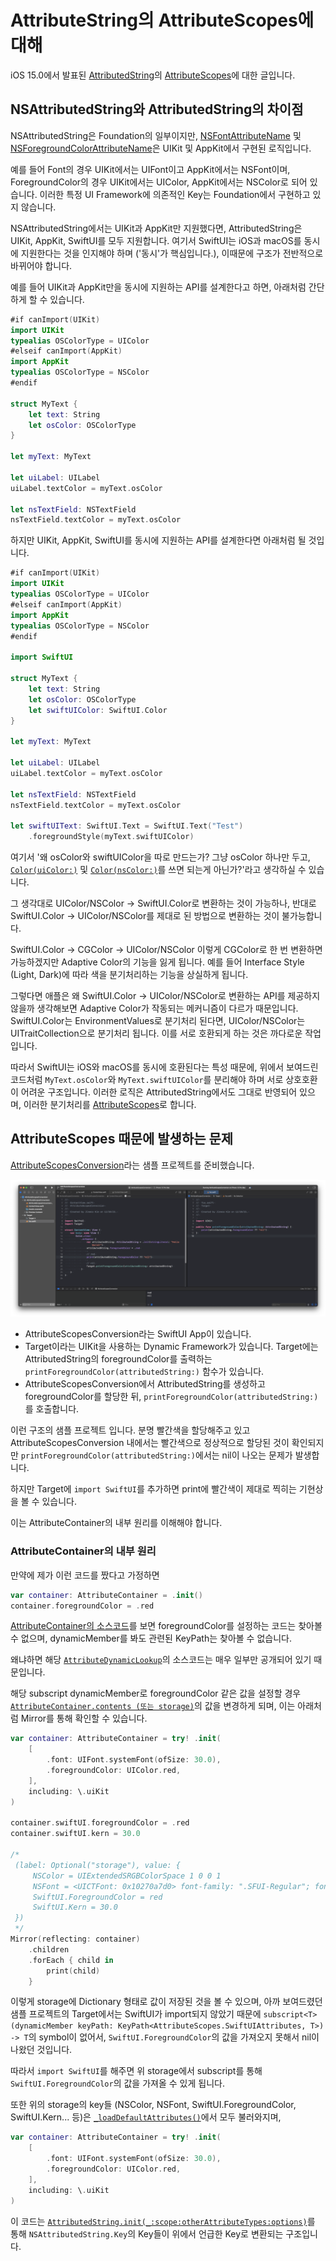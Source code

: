 # AttributeString의 AttributeScopes에 대해

iOS 15.0에서 발표된 [AttributedString](https://developer.apple.com/documentation/foundation/attributedstring)의 [AttributeScopes](https://developer.apple.com/documentation/foundation/attributescopes)에 대한 글입니다.

## NSAttributedString와 AttributedString의 차이점

NSAttributedString은 Foundation의 일부이지만, [NSFontAttributeName](https://developer.apple.com/documentation/uikit/nsfontattributename) 및 [NSForegroundColorAttributeName](https://developer.apple.com/documentation/uikit/nsforegroundcolorattributename)은 UIKit 및 AppKit에서 구현된 로직입니다.

예를 들어 Font의 경우 UIKit에서는 UIFont이고 AppKit에서는 NSFont이며, ForegroundColor의 경우 UIKit에서는 UIColor, AppKit에서는 NSColor로 되어 있습니다. 이러한 특정 UI Framework에 의존적인 Key는 Foundation에서 구현하고 있지 않습니다.

NSAttributedString에서는 UIKit과 AppKit만 지원했다면, AttributedString은 UIKit, AppKit, SwiftUI를 모두 지원합니다. 여기서 SwiftUI는 iOS과 macOS를 동시에 지원한다는 것을 인지해야 하며 ('동시'가 핵심입니다.), 이때문에 구조가 전반적으로 바뀌어야 합니다.

예를 들어 UIKit과 AppKit만을 동시에 지원하는 API를 설계한다고 하면, 아래처럼 간단하게 할 수 있습니다.

```swift
#if canImport(UIKit)
import UIKit
typealias OSColorType = UIColor
#elseif canImport(AppKit)
import AppKit
typealias OSColorType = NSColor
#endif

struct MyText {
    let text: String
    let osColor: OSColorType
}

let myText: MyText

let uiLabel: UILabel
uiLabel.textColor = myText.osColor

let nsTextField: NSTextField
nsTextField.textColor = myText.osColor
```

하지만 UIKit, AppKit, SwiftUI를 동시에 지원하는 API를 설계한다면 아래처럼 될 것입니다.

```swift
#if canImport(UIKit)
import UIKit
typealias OSColorType = UIColor
#elseif canImport(AppKit)
import AppKit
typealias OSColorType = NSColor
#endif

import SwiftUI

struct MyText {
    let text: String
    let osColor: OSColorType
    let swiftUIColor: SwiftUI.Color
}

let myText: MyText

let uiLabel: UILabel
uiLabel.textColor = myText.osColor

let nsTextField: NSTextField
nsTextField.textColor = myText.osColor

let swiftUIText: SwiftUI.Text = SwiftUI.Text("Test")
    .foregroundStyle(myText.swiftUIColor)
```

여기서 '왜 osColor와 swiftUIColor을 따로 만드는가? 그냥 osColor 하나만 두고, [`Color(uiColor:)`](https://developer.apple.com/documentation/swiftui/color/init(uicolor:)) 및 [`Color(nsColor:)`](https://developer.apple.com/documentation/swiftui/color/init(nscolor:))를 쓰면 되는게 아닌가?'라고 생각하실 수 있습니다.

그 생각대로 UIColor/NSColor -> SwiftUI.Color로 변환하는 것이 가능하나, 반대로 SwiftUI.Color -> UIColor/NSColor를 제대로 된 방법으로 변환하는 것이 불가능합니다.

SwiftUI.Color -> CGColor -> UIColor/NSColor 이렇게 CGColor로 한 번 변환하면 가능하겠지만 Adaptive Color의 기능을 잃게 됩니다. 예를 들어 Interface Style (Light, Dark)에 따라 색을 분기처리하는 기능을 상실하게 됩니다.

그렇다면 애플은 왜 SwiftUI.Color -> UIColor/NSColor로 변환하는 API를 제공하지 않을까 생각해보면 Adaptive Color가 작동되는 메커니즘이 다르가 때문입니다. SwiftUI.Color는 EnvironmentValues로 분기처리 된다면, UIColor/NSColor는 UITraitCollection으로 분기처리 됩니다. 이를 서로 호환되게 하는 것은 까다로운 작업입니다.

따라서 SwiftUI는 iOS와 macOS를 동시에 호환된다는 특성 때문에, 위에서 보여드린 코드처럼 `MyText.osColor`와 `MyText.swiftUIColor`를 분리해야 하며 서로 상호호환이 어려운 구조입니다. 이러한 로직은 AttributedString에서도 그대로 반영되어 있으며, 이러한 분기처리를 [AttributeScopes](https://developer.apple.com/documentation/foundation/attributescopes)로 합니다.

## AttributeScopes 때문에 발생하는 문제

[AttributeScopesConversion](https://github.com/pookjw/AttributeScopesConversion)라는 샘플 프로젝트를 준비했습니다.

![](0.png)

- AttributeScopesConversion라는 SwiftUI App이 있습니다.
- Target이라는 UIKit을 사용하는 Dynamic Framework가 있습니다. Target에는 AttributedString의 foregroundColor를 출력하는 `printForegroundColor(attributedString:)` 함수가 있습니다.
- AttributeScopesConversion에서 AttributedString를 생성하고 foregroundColor를 할당한 뒤, `printForegroundColor(attributedString:)`를 호출합니다.

이런 구조의 샘플 프로젝트 입니다. 분명 빨간색을 할당해주고 있고 AttributeScopesConversion 내에서는 빨간색으로 정상적으로 할당된 것이 확인되지만 `printForegroundColor(attributedString:)`에서는 nil이 나오는 문제가 발생합니다.

하지만 Target에 `import SwiftUI`를 추가하면 print에 빨간색이 제대로 찍히는 기현상을 볼 수 있습니다.

이는 AttributeContainer의 내부 원리를 이해해야 합니다.

### AttributeContainer의 내부 원리

만약에 제가 이런 코드를 짰다고 가정하면

```swift
var container: AttributeContainer = .init()
container.foregroundColor = .red
```

[AttributeContainer의 소스코드](https://github.com/apple/swift-corelibs-foundation/blob/1b514e4242526690c19fad9f53644065dd50b69d/Sources/Foundation/AttributedString/AttributedString.swift#L17C60-L17C60)를 보면 foregroundColor를 설정하는 코드는 찾아볼 수 없으며, dynamicMember를 봐도 관련된 KeyPath는 찾아볼 수 없습니다.

왜냐하면 해당 [`AttributeDynamicLookup`](https://developer.apple.com/documentation/foundation/attributedynamiclookup)의 소스코드는 매우 일부만 공개되어 있기 때문입니다.

해당 subscript dynamicMember로 foregroundColor 같은 값을 설정할 경우 [`AttributeContainer.contents (또는 storage)`](https://github.com/apple/swift-corelibs-foundation/blob/1b514e4242526690c19fad9f53644065dd50b69d/Sources/Foundation/AttributedString/AttributedString.swift#L32)의 값을 변경하게 되며, 이는 아래처럼 Mirror를 통해 확인할 수 있습니다.

```swift
var container: AttributeContainer = try! .init(
    [
        .font: UIFont.systemFont(ofSize: 30.0),
        .foregroundColor: UIColor.red,
    ],
    including: \.uiKit
)

container.swiftUI.foregroundColor = .red
container.swiftUI.kern = 30.0

/*
 (label: Optional("storage"), value: {
     NSColor = UIExtendedSRGBColorSpace 1 0 0 1
     NSFont = <UICTFont: 0x10270a7d0> font-family: ".SFUI-Regular"; font-weight: normal; font-style: normal; font-size: 30.00pt
     SwiftUI.ForegroundColor = red
     SwiftUI.Kern = 30.0
 })
 */
Mirror(reflecting: container)
    .children
    .forEach { child in
        print(child)
    }
```

이렇게 storage에 Dictionary 형태로 값이 저장된 것을 볼 수 있으며, 아까 보여드렸던 샘플 프로젝트의 Target에서는 SwiftUI가 import되지 않았기 때문에 `subscript<T>(dynamicMember keyPath: KeyPath<AttributeScopes.SwiftUIAttributes, T>) -> T`의 symbol이 없어서, `SwiftUI.ForegroundColor`의 값을 가져오지 못해서 nil이 나왔던 것입니다.

따라서 `import SwiftUI`를 해주면 위 storage에서 subscript를 통해 `SwiftUI.ForegroundColor`의 값을 가져올 수 있게 됩니다.

또한 위의 storage의 key들 (NSColor, NSFont, SwiftUI.ForegroundColor, SwiftUI.Kern... 등)은 [`_loadDefaultAttributes()`](https://github.com/apple/swift-corelibs-foundation/blob/1b514e4242526690c19fad9f53644065dd50b69d/Sources/Foundation/AttributedString/Conversion.swift#L258)에서 모두 불러와지며,

```swift
var container: AttributeContainer = try! .init(
    [
        .font: UIFont.systemFont(ofSize: 30.0),
        .foregroundColor: UIColor.red,
    ],
    including: \.uiKit
)
```

이 코드는 [`AttributedString.init(_:scope:otherAttributeTypes:options)`](https://github.com/apple/swift-corelibs-foundation/blob/1b514e4242526690c19fad9f53644065dd50b69d/Sources/Foundation/AttributedString/Conversion.swift#L74)를 통해 `NSAttributedString.Key`의 Key들이 위에서 언급한 Key로 변환되는 구조입니다.
